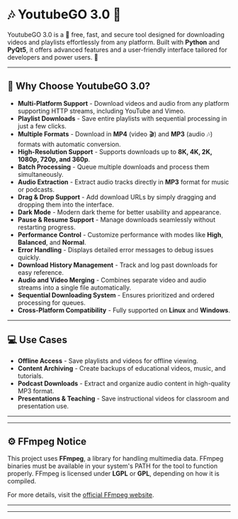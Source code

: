 # 🎶 YoutubeGO 3.0 🎥

YoutubeGO 3.0 is a 🌟 free, fast, and secure tool designed for downloading videos and playlists effortlessly from any platform. Built with **Python** and **PyQt5**, it offers advanced features and a user-friendly interface tailored for developers and power users. 🚀

---

## 🌟 Why Choose YoutubeGO 3.0?

- **Multi-Platform Support** - Download videos and audio from any platform supporting HTTP streams, including YouTube and Vimeo.
- **Playlist Downloads** - Save entire playlists with sequential processing in just a few clicks.
- **Multiple Formats** - Download in **MP4** (video 🎬) and **MP3** (audio 🎶) formats with automatic conversion.
- **High-Resolution Support** - Supports downloads up to **8K, 4K, 2K, 1080p, 720p, and 360p**.
- **Batch Processing** - Queue multiple downloads and process them simultaneously.
- **Audio Extraction** - Extract audio tracks directly in **MP3** format for music or podcasts.
- **Drag & Drop Support** - Add download URLs by simply dragging and dropping them into the interface.
- **Dark Mode** - Modern dark theme for better usability and appearance.
- **Pause & Resume Support** - Manage downloads seamlessly without restarting progress.
- **Performance Control** - Customize performance with modes like **High**, **Balanced**, and **Normal**.
- **Error Handling** - Displays detailed error messages to debug issues quickly.
- **Download History Management** - Track and log past downloads for easy reference.
- **Audio and Video Merging** - Combines separate video and audio streams into a single file automatically.
- **Sequential Downloading System** - Ensures prioritized and ordered processing for queues.
- **Cross-Platform Compatibility** - Fully supported on **Linux** and **Windows**.

---

## 💻 Use Cases

- **Offline Access** - Save playlists and videos for offline viewing.
- **Content Archiving** - Create backups of educational videos, music, and tutorials.
- **Podcast Downloads** - Extract and organize audio content in high-quality MP3 format.
- **Presentations & Teaching** - Save instructional videos for classroom and presentation use.

---



---

## ⚙️ FFmpeg Notice

This project uses **FFmpeg**, a library for handling multimedia data. FFmpeg binaries must be available in your system's PATH for the tool to function properly. FFmpeg is licensed under **LGPL** or **GPL**, depending on how it is compiled.

For more details, visit the [official FFmpeg website](https://ffmpeg.org).

---



---

